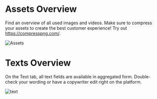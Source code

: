
# Assets Overview

Find an overview of all used images and videos. Make sure to compress your assets to create the best customer experience! Try out https://compresspng.com/.


![Assets](assets.png "Assets")


# Texts Overview

On the Text tab, all text fields are available in aggregated form. Double-check your wording or have a copywriter edit right on the platform.


![text](texts.png "text")




